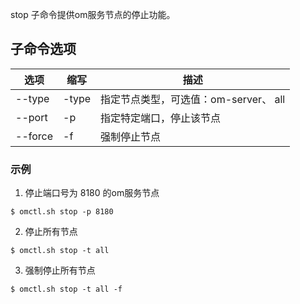 stop 子命令提供om服务节点的停止功能。

## 子命令选项 ##

|选项      |缩写  |描述                    |
|----------|------|------------------------|
|--type     |-type|指定节点类型，可选值：om-server、 all|
|--port    |-p    |指定特定端口，停止该节点|
|--force   |-f    |强制停止节点            |


### 示例 ###

1. 停止端口号为 8180 的om服务节点

  ```lang-javascript
  $ omctl.sh stop -p 8180
  ```

2. 停止所有节点

  ```lang-javascript
  $ omctl.sh stop -t all
  ```
3.  强制停止所有节点

  ```lang-javascript
  $ omctl.sh stop -t all -f
  ```